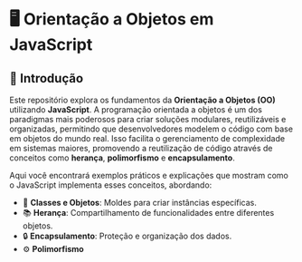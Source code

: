 # 🖥️ Orientação a Objetos em JavaScript

## 📘 Introdução

Este repositório explora os fundamentos da **Orientação a Objetos (OO)** utilizando **JavaScript**. A programação orientada a objetos é um dos paradigmas mais poderosos para criar soluções modulares, reutilizáveis e organizadas, permitindo que desenvolvedores modelem o código com base em objetos do mundo real. Isso facilita o gerenciamento de complexidade em sistemas maiores, promovendo a reutilização de código através de conceitos como **herança**, **polimorfismo** e **encapsulamento**.

Aqui você encontrará exemplos práticos e explicações que mostram como o JavaScript implementa esses conceitos, abordando:

- 🧩 **Classes e Objetos**: Moldes para criar instâncias específicas.
- 📚 **Herança**: Compartilhamento de funcionalidades entre diferentes objetos.
- 🔒 **Encapsulamento**: Proteção e organização dos dados.
- ⚙️ **Polimorfismo**